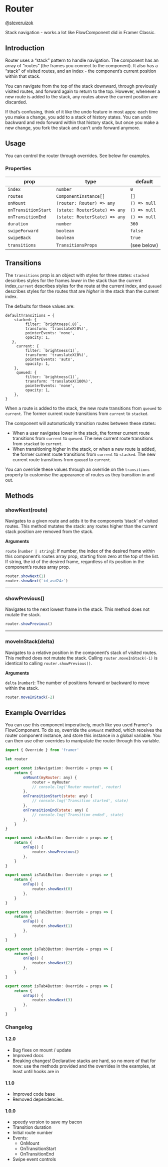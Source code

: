 # Router

[@steveruizok](http://twitter.com/steveruizok)

Stack navigation - works a lot like FlowComponent did in Framer Classic.

## Introduction

Router uses a “stack” pattern to handle navigation. The component has an array of “routes” (the frames you connect to the component). It also has a “stack” of visited routes, and an index - the component’s current position within that stack. 

You can navigate from the top of the stack downward, through previously visited routes, and forward again to return to the top. However, whenever a new route is added to the stack, any routes above the current position are discarded. 

If that’s confusing, think of it like the undo feature in most apps: each time you make a change, you add to a stack of history states. You can undo backward and redo forward within that history stack, but once you make a new change, you fork the stack and can’t undo forward anymore.

## Usage

You can control the router through overrides. See below for examples.

### Properties

prop | type | default
---| ---|----
`index` | `number` | `0`
`routes`| `ComponentInstance[]` | `[]`
`onMount`|  `(router: Router) => any` | `() => null`
`onTransitionStart`|  `(state: RouterState) => any`  | `() => null`
`onTransitionEnd`|  `(state: RouterState) => any`  | `() => null`
`duration`|  `number` | `360`
`swipeForward`|  `boolean` | `false`
`swipeBack`|  `boolean`| `true`
`transitions`|  `TransitionsProps` | (see below)

## Transitions

The `transitions` prop is an object with styles for three states: `stacked` describes styles for the frames *lower* in the stack than the current index,`current` describes styles for the route at the current index, and `queued` describes styles for the routes that are *higher* in the stack than the current index.

The defaults for these values are:

```
defaultTransitions = {
    stacked: {
         filter: `brightness(.8)`,
         transform: 'translateX(0%)',
         pointerEvents: 'none',
         opacity: 1,
   },
     current: {
         filter: `brightness(1)`,
         transform: 'translateX(0%)',
         pointerEvents: 'auto',
         opacity: 1,
    },
     queued: {
         filter: `brightness(1)`,
         transform: 'translateX(100%)',
         pointerEvents: 'none',
         opacity: 1,
    },
}
```

When a route is added to the stack, the new route transitions from `queued` to `current`. The former current route transitions from `current` to `stacked`.

The component will automatically transition routes between these states: 

- When a user navigates lower in the stack, the former current route transitions from `current` to `queued`. The new current route transitions from `stacked` to `current`.
- When transitioning higher in the stack, or when a new route is added, the former current route transitions from `current` to `stacked`. The new current route transitions from `queued` to `current`. 

You can override these values through an override on the `transitions` property to customise the appearance of routes as they transition in and out.

## Methods

### showNext(route)
Navigates to a given route and adds it to the components ’stack’ of visited routes. This method mutates the stack: any routes higher than the current stack position are removed from the stack.

**Arguments**

`route` (`number | string`): If number, the index of the desired frame within this component’s routes array prop, starting from zero at the top of the list. If string, the id of the desired frame, regardless of its position in the component’s routes array prop.

```jsx
router.showNext(1)
router.showNext(`id_asd24z`)
```

*****

### showPrevious()
Navigates to the next lowest frame in the stack. This method does not mutate the stack.

```jsx
router.showPrevious()
```

*****

### moveInStack(delta)
Navigates to a relative position in the component’s stack of visited routes. This method does not mutate the stack.  Calling `router.moveInStack(-1)` is identical to calling `router.showPrevious()`.

**Arguments**

`delta` (`number`): The number of positions forward or backward to move within the stack.

```jsx
router.moveInStack(-2)
```

## Example Overrides

You can use this component imperatively, much like you used Framer's FlowComponent. To do so, override the `onMount` method, which receives the router component instance, and store this instance in a global variable. You can then use other overrides to manipulate the router through this variable. 

```javascript
import { Override } from 'framer'

let router

export const isNavigation: Override = props => {
	return {
		onMount(myRouter: any) {
			router = myRouter
			// console.log('Router mounted', router)
		},
		onTransitionStart(state: any) {
			// console.log('Transition started', state)
		},
		onTransitionEnd(state: any) {
			// console.log('Transition ended', state)
		},
	}
}

export const isBackButton: Override = props => {
	return {
		onTap() {
			router.showPrevious()
		},
	}
}

export const isTab1Button: Override = props => {
	return {
		onTap() {
			router.showNext(0)
		},
	}
}

export const isTab2Button: Override = props => {
	return {
		onTap() {
			router.showNext(1)
		},
	}
}

export const isTab3Button: Override = props => {
	return {
		onTap() {
			router.showNext(2)
		},
	}
}

export const isTab4Button: Override = props => {
	return {
		onTap() {
			router.showNext(3)
		},
	}
}
```

### Changelog

#### 1.2.0

- Bug fixes on mount / update
- Improved docs
- Breaking changes! Declarative stacks are hard, so no more of that for now: use the methods provided and the overrides in the examples, at least until hooks are in

#### 1.1.0

- Improved code base
- Removed dependencies.

#### 1.0.0

- speedy version to save my bacon
- Transition duration
- Initial route number
- Events:
  - OnMount
  - OnTransitionStart
  - OnTransitionEnd
- Swipe event controls
